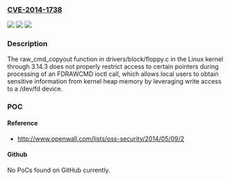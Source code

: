 ### [CVE-2014-1738](https://cve.mitre.org/cgi-bin/cvename.cgi?name=CVE-2014-1738)
![](https://img.shields.io/static/v1?label=Product&message=n%2Fa&color=blue)
![](https://img.shields.io/static/v1?label=Version&message=n%2Fa&color=blue)
![](https://img.shields.io/static/v1?label=Vulnerability&message=n%2Fa&color=brighgreen)

### Description

The raw_cmd_copyout function in drivers/block/floppy.c in the Linux kernel through 3.14.3 does not properly restrict access to certain pointers during processing of an FDRAWCMD ioctl call, which allows local users to obtain sensitive information from kernel heap memory by leveraging write access to a /dev/fd device.

### POC

#### Reference
- http://www.openwall.com/lists/oss-security/2014/05/09/2

#### Github
No PoCs found on GitHub currently.

